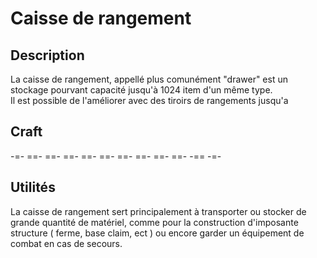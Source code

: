 # Caisse de rangement 

## Description
La caisse de rangement, appellé plus comunément "drawer" est un stockage pourvant capacité jusqu'à 1024 item d'un même type.  
Il est possible de l'améliorer avec des tiroirs de rangements jusqu'a 

## Craft  
-=-
 ==- 
 ==- 
 ==- 
 ==- 
 ==- 
 ==- 
 ==- 
 ==- 
 ==- 
 -== 
-=-

## Utilités
La caisse de rangement sert principalement à transporter ou stocker de grande quantité de matériel, comme pour la construction d'imposante structure ( ferme, base claim, ect ) ou encore garder un équipement de combat en cas de secours. 